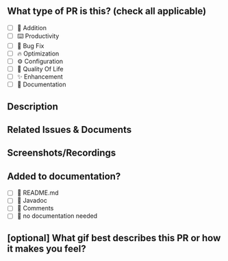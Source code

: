<!--
  For Work In Progress Pull Requests, please use the Draft PR feature,
  see https://github.blog/2019-02-14-introducing-draft-pull-requests/ for further details.
  
  For a timely review/response, please avoid force-pushing additional
  commits if your PR already received reviews or comments.
  
  Before submitting a Pull Request, please ensure you've done the following:
  - 👷‍♀️ Create small PRs. In most cases, this will be possible.
  - 📝 Use descriptive commit messages.
  - 📗 Update any related documentation and include any relevant screenshots.
-->

## What type of PR is this? (check all applicable)

- [ ] 🍕 Addition
- [ ] ⌨️ Productivity
- [ ] 🐛 Bug Fix
- [ ] 🔥 Optimization
- [ ] ⚙️ Configuration
- [ ] 🌟 Quality Of Life
- [ ] ✨ Enhancement
- [ ] 📝 Documentation

## Description

<!-- 
Please do not leave this blank 
This PR [adds/removes/fixes/replaces] the [feature/bug/etc]. 
-->

## Related Issues & Documents

<!-- 
Please use this format link issue numbers: Fixes #123
https://docs.github.com/en/free-pro-team@latest/github/managing-your-work-on-github/linking-a-pull-request-to-an-issue#linking-a-pull-request-to-an-issue-using-a-keyword 
-->

## Screenshots/Recordings

<!-- Visual changes require screenshots -->

## Added to documentation?

- [ ] 📜 README.md
- [ ] 📓 Javadoc
- [ ] 🍕 Comments
- [ ] 🙅 no documentation needed

## [optional] What gif best describes this PR or how it makes you feel?



<!-- note: PRs with deleted sections will be marked invalid -->
